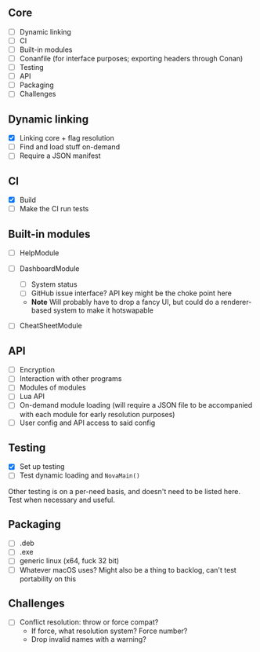 ## Core

* [ ] Dynamic linking
* [ ] CI
* [ ] Built-in modules
* [ ] Conanfile (for interface purposes; exporting headers through Conan)
* [ ] Testing
* [ ] API
* [ ] Packaging
* [ ] Challenges

## Dynamic linking
* [x] Linking core + flag resolution
* [ ] Find and load stuff on-demand
* [ ] Require a JSON manifest

## CI
* [x] Build
* [ ] Make the CI run tests

## Built-in modules
* [ ] HelpModule
* [ ] DashboardModule
    * [ ] System status
    * [ ] GitHub issue interface? API key might be the choke point here
    * **Note** Will probably have to drop a fancy UI, but could do a renderer-based system to make it hotswapable
* [ ] CheatSheetModule


## API
* [ ] Encryption
* [ ] Interaction with other programs
* [ ] Modules of modules
* [ ] Lua API
* [ ] On-demand module loading (will require a JSON file to be accompanied with each module for early resolution purposes)
* [ ] User config and API access to said config

## Testing
* [x] Set up testing
* [ ] Test dynamic loading and `NovaMain()`

Other testing is on a per-need basis, and doesn't need to be listed here. Test when necessary and useful.

## Packaging
* [ ] .deb
* [ ] .exe
* [ ] generic linux (x64, fuck 32 bit)
* [ ] Whatever macOS uses? Might also be a thing to backlog, can't test portability on this

## Challenges
* [ ] Conflict resolution: throw or force compat?
    * If force, what resolution system? Force number?
    * Drop invalid names with a warning?
